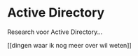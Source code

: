 # Active Directory

Research voor Active Directory...


 [[dingen waar ik nog meer over wil weten]] 
